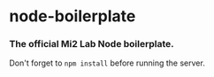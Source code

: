 # node-boilerplate

### The official Mi2 Lab Node boilerplate.

Don't forget to `npm install` before running the server.
